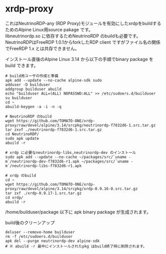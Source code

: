 # xrdp-proxy
これはNeutrinoRDP-any (RDP Proxy)モジュールを有効にしたxrdpをbuildするためのAlpine Linux用source pakage です。  
libneutrinordp.so に依存するためNeutrinoRDP のbuildも必要です。  
NeutrinoRDPはFreeRDP 1.0.1からforkしたRDP client ですがファイル名の関係でFreeRDP 1.x とは共存できません。  

インストール直後のAlpine Linux 3.14 から以下の手順でbinary package をbuild できます。

```
# build用ユーザの作成と準備
apk add --update --no-cache alpine-sdk sudo
adduser -D builduser
addgroup builduser abuild
echo "builduser ALL=(ALL) NOPASSWD:ALL" >> /etc/sudoers.d/builduser
su builduser
cd ~
abuild-keygen -a -i -n -q

# NeutrinoRDP のbuild
wget https://github.com/TOMATO-ONE/xrdp-proxy/raw/devel/alpine/3.14/srcpkg/neutrinordp-f7832d6-1.src.tar.gz
tar zxvf ./neutrinordp-f7832d6-1.src.tar.gz
cd NeutrinoRDP/
sudo apk update
abuild -r

# xrdp に必要なneutrinordp-libs,neutrinordp-dev のインストール
sudo apk add --update --no-cache ~/packages/src/`uname -m`/neutrinordp-dev-f7832d6-r1.apk ~/packages/src/`uname -m`/neutrinordp-libs-f7832d6-r1.apk

# xrdp のbuild
cd ~ 
wget https://github.com/TOMATO-ONE/xrdp-proxy/raw/devel/alpine/3.14/srcpkg/xrdp-0.9.16-0.src.tar.gz
tar zxf ./xrdp-0.9.17-1.src.tar.gz
cd xrdp/
abuild -r
```
 /home/builduser/package 以下に apk binary package が生成されます。

build後のクリーンアップ
```
deluser --remove-home builduser
rm -f /etc/sudoers.d/builduser
apk del --purge neutrinordp-dev alpine-sdk
# ※ abuild -r 最中にインストールされたpkg はbuild終了時に削除されます。 
```
